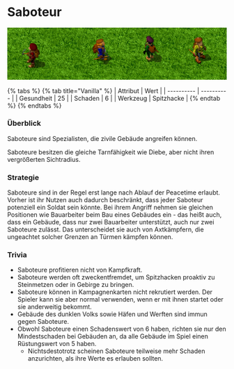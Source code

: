 # Saboteur

![Alle Saboteure der Völker in einer Reihe](../.gitbook/assets/Sabolineup.png)

{% tabs %}
{% tab title="Vanilla" %}
| Attribut   | Wert       |
| ---------- | ---------- |
| Gesundheit | 25         |
| Schaden    | 6          |
| Werkzeug   | Spitzhacke |
{% endtab %}
{% endtabs %}

### Überblick

Saboteure sind Spezialisten, die zivile Gebäude angreifen können.

Saboteure besitzen die gleiche Tarnfähigkeit wie Diebe, aber nicht ihren vergrößerten Sichtradius.

### Strategie

Saboteure sind in der Regel erst lange nach Ablauf der Peacetime erlaubt. Vorher ist ihr Nutzen auch dadurch beschränkt, dass jeder Saboteur potenziell ein Soldat sein könnte. Bei ihrem Angriff nehmen sie gleichen Positionen wie Bauarbeiter beim Bau eines Gebäudes ein - das heißt auch, dass ein Gebäude, dass nur zwei Bauarbeiter unterstützt, auch nur zwei Saboteure zulässt. Das unterscheidet sie auch von Axtkämpfern, die ungeachtet solcher Grenzen an Türmen kämpfen können.

### Trivia

* Saboteure profitieren nicht von Kampfkraft.
* Saboteure werden oft zweckentfremdet, um Spitzhacken proaktiv zu Steinmetzen oder in Gebirge zu bringen.
* Saboteure können in Kampagnenkarten nicht rekrutiert werden. Der Spieler kann sie aber normal verwenden, wenn er mit ihnen startet oder sie anderweitig bekommt.
* Gebäude des dunklen Volks sowie Häfen und Werften sind immun gegen Saboteure.
* Obwohl Saboteure einen Schadenswert von 6 haben, richten sie nur den Mindestschaden bei Gebäuden an, da alle Gebäude im Spiel einen Rüstungswert von 5 haben.
  * Nichtsdestotrotz scheinen Saboteure teilweise mehr Schaden anzurichten, als ihre Werte es erlauben sollten.
